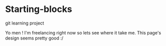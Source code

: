 # Starting-blocks
git learning project

Yo men !
I'm freelancing right now so lets see where it take me.
This page's design seems pretty good :/
